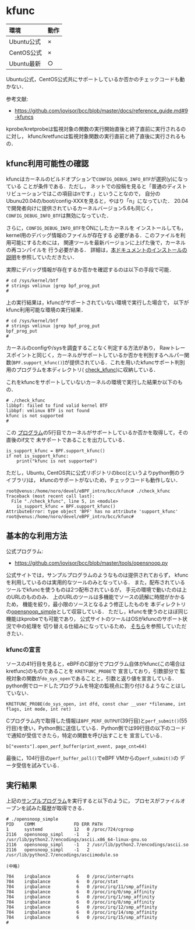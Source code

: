 # kfunc

|環境|動作|
|:--|:--|
|Ubuntu公式|×|
|CentOS公式|×|
|Ubuntu最新|○|
Ubuntu公式，CentOS公式共にサポートしているか否かのチェックコードも動かない．

参考文献:
- https://github.com/iovisor/bcc/blob/master/docs/reference_guide.md#9-kfuncs

kprobe/kretprobeは監視対象の関数の実行開始直後と終了直前に実行されるのに対し，
kfunc/kretfuncは監視対象関数の実行直前と終了直後に実行されるもの．

## kfunc利用可能性の確認
kfuncはカーネルのビルドオプションで<code>CONFIG_DEBUG_INFO_BTF</code>が選択(y)になっている
ことが条件である．ただし，
ネットでの投稿を見ると「普通のディストリビューションではこの項目はnです．」ということなので，
自分のUbunu20.04の/boot/config-XXXを見ると，やはり「n」になっていた．
20.04で開発者向けに提供されているカーネルバージョン5.6も同じく，
<code>CONFIG_DEBUG_INFO_BTF</code>は無効になっていた．

さらに，<code>CONFIG_DEBUG_INFO_BTF</code>をONにしたカーネルを
インストールしても，kernel用のデバッグ情報のファイルが存在する
必要がある．このファイルを利用可能にするためには，
関連ツールを最新バージョンに上げた後で，カーネルの再コンパイルを
行う必要がある．
詳細は，[本ドキュメントのインストールの説明][install]を参照していただきたい．

実際にデバッグ情報が存在するか否かを確認するのは以下の手段で可能．
```
# cd /sys/kernel/btf
# strings vmlinux |grep bpf_prog_put
#
```
上の実行結果は，kfuncがサポートされていない環境で実行した場合で，
以下がkfunc利用可能な環境の実行結果．
```
# cd /sys/kernel/btf
# strings vmlinux |grep bpf_prog_put
bpf_prog_put
#
```

カーネルのconfigや/sysを調査することなく判定する方法があり，
Rawトレースポイントと同じく，カーネルがサポートしているか否かを判別するヘルパー関数(<code>BPF.support_kfunc()</code>)が提供されている．これを用いたkfuncサポート判別用のプログラムを本ディレクトリ(
<a href="check_kfunc">check_kfunc</a>)に収納している．

これをkfuncをサポートしていないカーネルの環境で実行した結果か以下のもの．
```
# ./check_kfunc
libbpf: failed to find valid kernel BTF
libbpf: vmlinux BTF is not found
kfunc is not supported
#
```
この
<a href="check_kfunc">プログラム</a>の5行目でカーネルがサポートしているか否かを取得して，その直後のif文で
未サポートであることを出力している．
```
is_support_kfunc = BPF.support_kfunc()
if not is_support_kfunc:
    print("kfunc is not supported")
```

ただし，Ubuntu, CentOS共に公式リポジトリのbcc(というよりpython側のライブラリ)は，
kfuncのサポートがないため，チェックコードも動作しない．
```
root@venus:/home/noro/devel/eBPF_intro/bcc/kfunc# ./check_kfunc
Traceback (most recent call last):
  File "./check_kfunc", line 5, in <module>
    is_support_kfunc = BPF.support_kfunc()
AttributeError: type object 'BPF' has no attribute 'support_kfunc'
root@venus:/home/noro/devel/eBPF_intro/bcc/kfunc#
```

## 基本的な利用方法
公式プログラム:
- https://github.com/iovisor/bcc/blob/master/tools/opensnoop.py

公式サイトでは，サンプルプログラムのようなものは提供されておらず，
kfuncを利用しているのは実用的なツールのみとなっている．
また，配布されているツールでkfuncを使うものは2つ配布されているが，
手元の環境で動いたのは上のURLのもののみ．
上のURLのツールは多機能でソースの読解に時間がかかるため，
機能を絞り，最小限のソースとなるよう修正したものを
本ディレクトリの<a href="opensnoop_simple">opensnoop_simple</a>として収容している．
ただし，kfuncを使うのとほぼ同じ機能はkprobeでも可能であり，
公式サイトのツールはOSがkfuncのサポート状況で中の処理を
切り替える仕組みになっているため，
<a href="../OriginalSample/opensnoop.py">そちら</a>を参照していただきたい．

### kfuncの宣言
ソースの41行目を見ると，eBPFのC部分でプログラム自体がkfunc(この場合はkretfunc)のものであることを
<code>KRETFUNC_PROBE</code>で
宣言しており，引数部分で
監視対象の関数が<code>do_sys_open</code>であることと，引数と返り値を宣言している．
python側でロードしたプログラムを特定の監視点に割り付けるようなことはしていない．
```
KRETFUNC_PROBE(do_sys_open, int dfd, const char __user *filename, int flags, int mode, int ret)
```
Cプログラム内で取得した情報は<code>BPF_PERF_OUTPUT</code>(39行目)と<code>perf_submit()</code>(55行目)を使い，Python側に送信している．Python側では99行目の以下のコードで通知が受信できたら，特定の関数を呼び出すことを
宣言している．
```
b["events"].open_perf_buffer(print_event, page_cnt=64)
```
最後に，104行目の<code>perf_buffer_poll()</code>でeBPF VMからの<code>perf_submit()</code>の
データ受信を試みている．

## 実行結果
上記の<a href="opensnoop_simple">サンプルプログラム</a>を実行すると以下のように，
プロセスがファイルオープンを試みた履歴が取得できる．
```
# ./opensnoop_simple
PID    COMM               FD ERR PATH
1      systemd            12   0 /proc/724/cgroup
2116   opensnoop_simpl    -1   2 /usr/lib/python2.7/encodings/ascii.x86_64-linux-gnu.so
2116   opensnoop_simpl    -1   2 /usr/lib/python2.7/encodings/ascii.so
2116   opensnoop_simpl    -1   2 /usr/lib/python2.7/encodings/asciimodule.so

(中略)

704    irqbalance          6   0 /proc/interrupts
704    irqbalance          6   0 /proc/stat
704    irqbalance          6   0 /proc/irq/11/smp_affinity
704    irqbalance          6   0 /proc/irq/0/smp_affinity
704    irqbalance          6   0 /proc/irq/1/smp_affinity
704    irqbalance          6   0 /proc/irq/8/smp_affinity
704    irqbalance          6   0 /proc/irq/12/smp_affinity
704    irqbalance          6   0 /proc/irq/14/smp_affinity
704    irqbalance          6   0 /proc/irq/15/smp_affinity
#
```

<!-- 参考文献リスト -->
[install]: <../../INSTALL.md> "インストールドキュメント"
